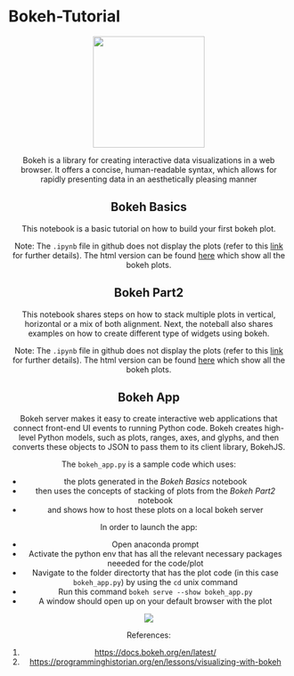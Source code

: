 # Bokeh-Tutorial
<center><img src = 'https://static.bokeh.org/branding/logos/bokeh-logo.svg' width = 200>
 
Bokeh is a library for creating interactive data visualizations in a web browser. It offers a concise, human-readable syntax, which allows for rapidly presenting data in an aesthetically pleasing manner

## Bokeh Basics
This notebook is a basic tutorial on how to build your first bokeh plot. 
 
Note: The `.ipynb` file in github does not display the plots (refer to this [link](https://stackoverflow.com/questions/32518342/why-my-bokeh-plots-doesnt-work-on-github) for further details). The html version can be found [here](https://tauseef1234.github.io/Bokeh_Basics.html) which show all the bokeh plots.

## Bokeh Part2
This notebook shares steps on how to stack multiple plots in vertical, horizontal or a mix of both alignment. Next, the noteball also shares examples on how to create different type of widgets using bokeh.

Note: The `.ipynb` file in github does not display the plots (refer to this [link](https://stackoverflow.com/questions/32518342/why-my-bokeh-plots-doesnt-work-on-github) for further details). The html version can be found [here](https://tauseef1234.github.io/Bokeh_Part2.html) which show all the bokeh plots.
    
## Bokeh App

Bokeh server makes it easy to create interactive web applications that connect front-end UI events to running Python code. Bokeh creates high-level Python models, such as plots, ranges, axes, and glyphs, and then converts these objects to JSON to pass them to its client library, BokehJS.
    
The `bokeh_app.py` is a sample code which uses:
*  the plots generated in the *Bokeh Basics* notebook 
*  then uses the concepts of stacking of plots from the *Bokeh Part2* notebook
*  and shows how to host these plots on a local bokeh server
    
In order to launch the app:
- Open anaconda prompt
- Activate the python env that has all the relevant necessary packages neeeded for the code/plot
- Navigate to the folder directorty that has the plot code (in this case `bokeh_app.py`) by using the `cd` unix command
- Run this command `bokeh serve --show bokeh_app.py`
- A window should open up on your default browser with the plot
    
 <img src='plot.img'>
 
References:
1. https://docs.bokeh.org/en/latest/
2. https://programminghistorian.org/en/lessons/visualizing-with-bokeh
